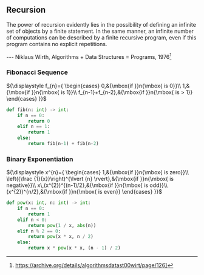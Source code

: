 ## Recursion

The power of recursion evidently lies in the possibility of defining an infinite set of objects by a finite statement. In the same manner, an infinite number of computations can be described by a finite recursive program, even if this program contains no explicit repetitions.

--- Niklaus Wirth, Algorithms + Data Structures = Programs, 1976[^1]

[^1]: https://archive.org/details/algorithmsdatast00wirt/page/126]

### Fibonacci Sequence

${\displaystyle f_{n}={
    \begin{cases}
        0,&{\mbox{if }}n{\mbox{ is 0}}\\
        1,&{\mbox{if }}n{\mbox{ is 1}}\\
        f_{n-1}+f_{n-2},&{\mbox{if }}n{\mbox{ is > 1}}
    \end{cases}
}}$

```python
def fib(n: int) -> int:
    if n == 0:
        return 0
    elif n == 1:
        return 1
    else:
        return fib(n-1) + fib(n-2)
```

### Binary Exponentiation

${\displaystyle x^{n}={
    \begin{cases}
        1,&{\mbox{if }}n{\mbox{ is zero}}\\
        \left({\frac {1}{x}}\right)^{\lvert {n} \rvert},&{\mbox{if }}n{\mbox{ is negative}}\\
        x\,(x^{2})^{(n-1)/2},&{\mbox{if }}n{\mbox{ is odd}}\\
        (x^{2})^{n/2},&{\mbox{if }}n{\mbox{ is even}}
    \end{cases}
}}$

```python
def pow(x: int, n: int) -> int:
    if n == 0:
        return 1
    elif n < 0:
        return pow(1 / x, abs(n))
    elif n % 2 == 0:
        return pow(x * x, n / 2)
    else:
        return x * pow(x * x, (n - 1) / 2)
```
